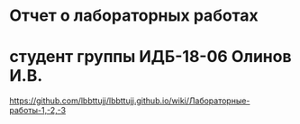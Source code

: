 # Отчет о лабораторных работах 
# студент группы ИДБ-18-06 Олинов И.В. 
https://github.com/lbbttujj/lbbttujj.github.io/wiki/Лабораторные-работы-1,-2,-3

